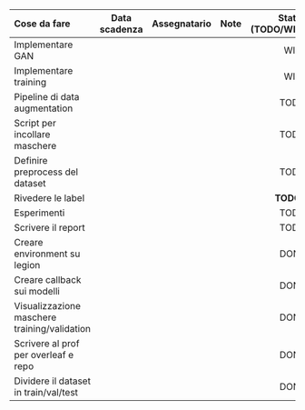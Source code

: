 | Cose da fare                                 | Data scadenza | Assegnatario | Note | Status (TODO/WIP/DONE) |
| :------------------------------------------- | :-----------: | :----------: | :--: | :--------------------: |
| Implementare GAN                             |               |              |      |          WIP           |
| Implementare training                        |               |              |      |          WIP           |
| Pipeline di data augmentation                |               |              |      |          TODO          |
| Script per incollare maschere                |               |              |      |          TODO          |
| Definire preprocess del dataset              |               |              |      |          TODO          |
| Rivedere le label                            |               |              |      |      **TODO!!!**       |
| Esperimenti                                  |               |              |      |          TODO          |
| Scrivere il report                           |               |              |      |          TODO          |
| Creare environment su legion                 |               |              |      |          DONE          |
| Creare callback sui modelli                  |               |              |      |          DONE          |
| Visualizzazione maschere training/validation |               |              |      |          DONE          |
| Scrivere al prof per overleaf e repo         |               |              |      |          DONE          |
| Dividere il dataset in train/val/test        |               |              |      |          DONE          |
